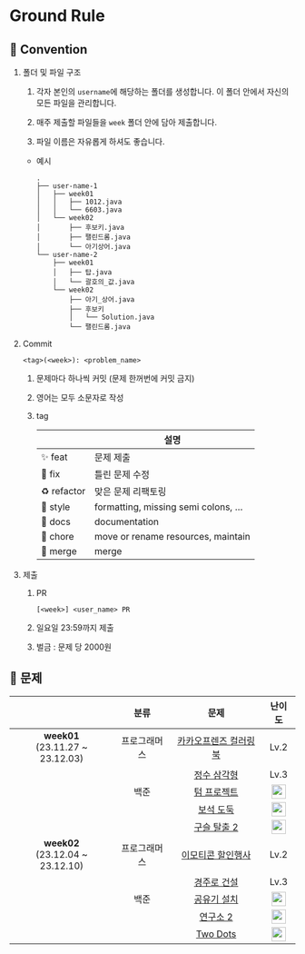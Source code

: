 # Ground Rule

## 📌 Convention

1. 폴더 및 파일 구조

   1. 각자 본인의 `username`에 해당하는 폴더를 생성합니다. 이 폴더 안에서 자신의 모든 파일을 관리합니다.

   2. 매주 제출할 파일들을 `week` 폴더 안에 담아 제출합니다.

   3. 파일 이름은 자유롭게 하셔도 좋습니다.

   - 예시

     ```
     .
     ├── user-name-1
     │   ├── week01
     │   │   ├── 1012.java
     │   │   └── 6603.java
     │   └── week02
     │       ├── 후보키.java
     │       ├── 팰린드롬.java
     │       └── 아기상어.java
     └── user-name-2
         ├── week01
         │   ├── 탑.java
         │   └── 괄호의_값.java
         └── week02
             ├── 아기_상어.java
             ├── 후보키
             │   └── Solution.java
             └── 팰린드롬.java
     ```

2. Commit

   ```
   <tag>(<week>): <problem_name>
   ```

   1. 문제마다 하나씩 커밋 (문제 한꺼번에 커밋 금지)

   2. 영어는 모두 소문자로 작성

   3. tag

      |             | 설명                               |
      | ----------- | --------------------------------- |
      | ✨ feat     | 문제 제출                            |
      | 🔨 fix      | 틀린 문제 수정                        |
      | ♻️ refactor  | 맞은 문제 리팩토링                     |
      | 🎨 style    | formatting, missing semi colons, … |
      | 📝 docs     | documentation                      |
      | 🚚 chore    | move or rename resources, maintain |
      | 🔀 merge    | merge                              |

3. 제출

   1. PR

      ```
      [<week>] <user_name> PR
      ```

   2. 일요일 23:59까지 제출

   3. 벌금 : 문제 당 2000원

## 📌 문제

|     | 분류 | 문제 | 난이도 |
| :-: | :-: | :-: | :--: |
| **week01** <br> (23.11.27 ~ 23.12.03) | 프로그래머스 | [카카오프렌즈 컬러링북](https://school.programmers.co.kr/learn/courses/30/lessons/1829) | Lv.2 |
| |     | [정수 삼각형](https://school.programmers.co.kr/learn/courses/30/lessons/43105) | Lv.3 |
| | 백준 | [텀 프로젝트](https://www.acmicpc.net/problem/9466) | <img src="https://static.solved.ac/tier_small/13.svg" height="25" align="center"/> |
| |     | [보석 도둑](https://www.acmicpc.net/problem/1202) | <img src="https://static.solved.ac/tier_small/14.svg" height="25" align="center"/> |
| |     | [구슬 탈출 2](https://www.acmicpc.net/problem/13460) | <img src="https://static.solved.ac/tier_small/15.svg" height="25" align="center"/> |
| **week02** <br> (23.12.04 ~ 23.12.10) | 프로그래머스 | [이모티콘 할인행사](https://school.programmers.co.kr/learn/courses/30/lessons/150368) | Lv.2 |
| |     | [경주로 건설](https://school.programmers.co.kr/learn/courses/30/lessons/67259) | Lv.3 |
| | 백준 | [공유기 설치](https://www.acmicpc.net/problem/2110) | <img src="https://static.solved.ac/tier_small/12.svg" height="25" align="center"/> |
| |     | [연구소 2](https://www.acmicpc.net/problem/17141) | <img src="https://static.solved.ac/tier_small/12.svg" height="25" align="center"/> |
| |     | [Two Dots](https://www.acmicpc.net/problem/16929) | <img src="https://static.solved.ac/tier_small/12.svg" height="25" align="center"/> |

<!-- problem table template

| **week❓** <br> (24.❓.❓ ~ 24.❓.❓) | 프로그래머스 | [❓제목](❓링크) | Lv.❓ |
| |     | [❓제목](❓링크) | Lv.❓ |
| | 백준 | [❓제목](https://www.acmicpc.net/problem/❓) | <img src="https://static.solved.ac/tier_small/❓.svg" height="25" align="center"/> |
| |     | [❓제목](https://www.acmicpc.net/problem/❓) | <img src="https://static.solved.ac/tier_small/❓.svg" height="25" align="center"/> |
| |     | [❓제목](https://www.acmicpc.net/problem/❓) | <img src="https://static.solved.ac/tier_small/❓.svg" height="25" align="center"/> |

-->

